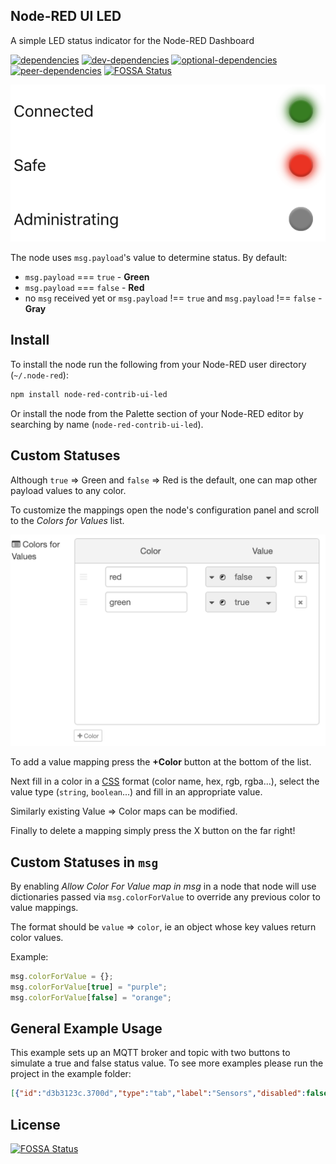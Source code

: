 ## Node-RED UI LED
A simple LED status indicator for the Node-RED Dashboard

[![dependencies](https://img.shields.io/david/adorkable/node-red-contrib-ui-led.svg?style=flat-square)](https://github.com/Adorkable/node-red-contrib-ui-led/network/dependencies)
[![dev-dependencies](https://img.shields.io/david/dev/adorkable/node-red-contrib-ui-led.svg?style=flat-square)](https://github.com/Adorkable/node-red-contrib-ui-led/network/dependencies)
[![optional-dependencies](https://img.shields.io/david/optional/adorkable/node-red-contrib-ui-led.svg?style=flat-square)](https://github.com/Adorkable/node-red-contrib-ui-led/network/dependencies)
[![peer-dependencies](https://img.shields.io/david/peer/adorkable/node-red-contrib-ui-led.svg?style=flat-square)](https://github.com/Adorkable/node-red-contrib-ui-led/network/dependencies)
[![FOSSA Status](https://app.fossa.io/api/projects/git%2Bgithub.com%2FAdorkable%2Fnode-red-contrib-ui-led.svg?type=shield)](https://app.fossa.io/projects/git%2Bgithub.com%2FAdorkable%2Fnode-red-contrib-ui-led?ref=badge_shield)

![Examples Image](images/examples.png)

The node uses `msg.payload`'s value to determine status. By default:

* `msg.payload` === `true` - **Green**
* `msg.payload` === `false` - **Red**
* no `msg` received yet or `msg.payload` !== `true` and `msg.payload` !== `false` - **Gray**

## Install
To install the node run the following from your Node-RED user directory (`~/.node-red`):
```bash
npm install node-red-contrib-ui-led
```

Or install the node from the Palette section of your Node-RED editor by searching by name (`node-red-contrib-ui-led`).

## Custom Statuses

Although `true` => Green and `false` => Red is the default, one can map other payload values to any color.

To customize the mappings open the node's configuration panel and scroll to the _Colors for Values_ list.

![Colors for Values Image](images/colorsForValues.png)

To add a value mapping press the **+Color** button at the bottom of the list. 

Next fill in a color in a [CSS](https://developer.mozilla.org/en-US/docs/Web/CSS/color_value) format (color name, hex, rgb, rgba...), select the value type (`string`, `boolean`...) and fill in an appropriate value.

Similarly existing Value => Color maps can be modified.

Finally to delete a mapping simply press the X button on the far right!

## Custom Statuses in `msg`

By enabling _Allow Color For Value map in msg_ in a node that node will use dictionaries passed via `msg.colorForValue` to override any previous color to value mappings. 

The format should be `value` => `color`, ie an object whose key values return color values.

Example:

```js
msg.colorForValue = {};
msg.colorForValue[true] = "purple";
msg.colorForValue[false] = "orange";
```

## General Example Usage

This example sets up an MQTT broker and topic with two buttons to simulate a true and false status value. To see more examples please run the project in the example folder:

```json
[{"id":"d3b3123c.3700d","type":"tab","label":"Sensors","disabled":false,"info":""},{"id":"2fa28c61.b659f4","type":"tab","label":"Debug","disabled":false,"info":""},{"id":"e120d946.46fa68","type":"mqtt-broker","z":"","name":"Node-RED","broker":"localhost","port":"1883","clientid":"Node-RED","usetls":false,"compatmode":true,"keepalive":"60","cleansession":true,"birthTopic":"","birthQos":"0","birthPayload":"","closeTopic":"","closeQos":"0","closePayload":"","willTopic":"","willQos":"0","willPayload":""},{"id":"5ee52ff4.c9bcd","type":"ui_tab","z":"","name":"Home","icon":"dashboard","disabled":false,"hidden":false},{"id":"e6d3e1d1.040fe","type":"ui_tab","z":"","name":"Debug","icon":"dashboard","disabled":false,"hidden":false},{"id":"d2a16e71.43f47","type":"ui_group","z":"","name":"Home","tab":"5ee52ff4.c9bcd","disp":true,"width":"6","collapse":false},{"id":"703bff68.9236e","type":"ui_base","theme":{"name":"theme-light","lightTheme":{"default":"#0094CE","baseColor":"#0094CE","baseFont":"-apple-system,BlinkMacSystemFont,Segoe UI,Roboto,Oxygen-Sans,Ubuntu,Cantarell,Helvetica Neue,sans-serif","edited":true,"reset":false},"darkTheme":{"default":"#097479","baseColor":"#097479","baseFont":"-apple-system,BlinkMacSystemFont,Segoe UI,Roboto,Oxygen-Sans,Ubuntu,Cantarell,Helvetica Neue,sans-serif","edited":false},"customTheme":{"name":"Untitled Theme 1","default":"#4B7930","baseColor":"#4B7930","baseFont":"-apple-system,BlinkMacSystemFont,Segoe UI,Roboto,Oxygen-Sans,Ubuntu,Cantarell,Helvetica Neue,sans-serif"},"themeState":{"base-color":{"default":"#0094CE","value":"#0094CE","edited":false},"page-titlebar-backgroundColor":{"value":"#0094CE","edited":false},"page-backgroundColor":{"value":"#fafafa","edited":false},"page-sidebar-backgroundColor":{"value":"#ffffff","edited":false},"group-textColor":{"value":"#1bbfff","edited":false},"group-borderColor":{"value":"#ffffff","edited":false},"group-backgroundColor":{"value":"#ffffff","edited":false},"widget-textColor":{"value":"#111111","edited":false},"widget-backgroundColor":{"value":"#0094ce","edited":false},"widget-borderColor":{"value":"#ffffff","edited":false},"base-font":{"value":"-apple-system,BlinkMacSystemFont,Segoe UI,Roboto,Oxygen-Sans,Ubuntu,Cantarell,Helvetica Neue,sans-serif"}},"angularTheme":{"primary":"indigo","accents":"blue","warn":"red","background":"grey"}},"site":{"name":"Node-RED Dashboard","hideToolbar":"false","allowSwipe":"false","lockMenu":"false","allowTempTheme":"true","dateFormat":"DD/MM/YYYY","sizes":{"sx":48,"sy":48,"gx":6,"gy":6,"cx":6,"cy":6,"px":0,"py":0}}},{"id":"f07f2284.66882","type":"ui_group","z":"","name":"Debug","tab":"5ee52ff4.c9bcd","disp":true,"width":"6","collapse":false},{"id":"84a49aa6.ece8f8","type":"mosca in","z":"d3b3123c.3700d","mqtt_port":1883,"mqtt_ws_port":8080,"name":"","username":"","password":"","dburl":"","x":138.5,"y":63,"wires":[[]]},{"id":"4e1b0ebf.b8849","type":"mqtt out","z":"2fa28c61.b659f4","name":"","topic":"/sensors/example","qos":"1","retain":"","broker":"e120d946.46fa68","x":503.5,"y":68,"wires":[]},{"id":"91e93093.b69b9","type":"template","z":"2fa28c61.b659f4","name":"Connected","field":"payload","fieldType":"msg","format":"json","syntax":"plain","template":"{\n    \"connectionStatus\": true\n}","output":"json","x":277.5,"y":46,"wires":[["4e1b0ebf.b8849"]]},{"id":"d5778615.363838","type":"template","z":"2fa28c61.b659f4","name":"Disconnected","field":"payload","fieldType":"msg","format":"json","syntax":"plain","template":"{\n    \"connectionStatus\": false\n}","output":"str","x":287.5,"y":99,"wires":[["4e1b0ebf.b8849"]]},{"id":"11fb0eab.b93991","type":"ui_button","z":"2fa28c61.b659f4","name":"","group":"f07f2284.66882","order":3,"width":0,"height":0,"passthru":false,"label":"Connect","tooltip":"","color":"","bgcolor":"","icon":"","payload":"","payloadType":"str","topic":"","x":105.5,"y":46,"wires":[["91e93093.b69b9"]]},{"id":"30e579e9.a240a6","type":"ui_button","z":"2fa28c61.b659f4","name":"","group":"f07f2284.66882","order":2,"width":0,"height":0,"passthru":false,"label":"Disconnect","tooltip":"","color":"","bgcolor":"","icon":"","payload":"","payloadType":"str","topic":"","x":95,"y":99,"wires":[["d5778615.363838"]]},{"id":"2de44e18.457882","type":"ui_led","z":"d3b3123c.3700d","group":"d2a16e71.43f47","name":"Connected","order":0,"label":"Connected","x":668,"y":123,"wires":[]},{"id":"f692216.3bbe7e","type":"function","z":"d3b3123c.3700d","name":"Connected Status","func":"if (typeof msg.payload == 'object' && \n    msg.payload.connectionStatus === true) {\n    msg.payload = true;\n} else {\n    msg.payload = false;\n}\n\nreturn msg;","outputs":1,"noerr":0,"x":483,"y":123,"wires":[["2de44e18.457882"]]},{"id":"97e1b56b.41ae98","type":"json","z":"d3b3123c.3700d","name":"","property":"payload","action":"","pretty":false,"x":313,"y":123,"wires":[["f692216.3bbe7e"]]},{"id":"7e8d71cc.8cc83","type":"mqtt in","z":"d3b3123c.3700d","name":"","topic":"/sensors/example","qos":"2","broker":"e120d946.46fa68","x":142,"y":124,"wires":[["97e1b56b.41ae98"]]}]
```


## License
[![FOSSA Status](https://app.fossa.io/api/projects/git%2Bgithub.com%2FAdorkable%2Fnode-red-contrib-ui-led.svg?type=large)](https://app.fossa.io/projects/git%2Bgithub.com%2FAdorkable%2Fnode-red-contrib-ui-led?ref=badge_large)